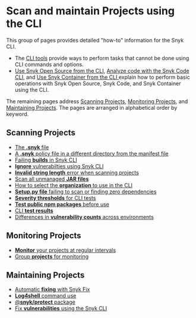 # Scan and maintain Projects using the CLI

This group of pages provides detailed "how-to" information for the Snyk CLI.

* The [CLI tools](cli-tools/) provide ways to perform tasks that cannot be done using CLI commands and options.
* [Use Snyk Open Source from the CLI](snyk-cli-for-open-source/), [Analyze code with the Snyk Code CLI](snyk-cli-for-snyk-code/), and [Use Snyk Container from the CLI ](snyk-cli-for-snyk-container/)explain how to perform basic operations with Snyk Open Source, Snyk Code, and Snyk Container using the CLI.

The remaining pages address [Scanning Projects](./#scanning-projects), [Monitoring Projects](./#monitoring-projects), and [Maintaining Projects](./#maintaining-projects). The pages are arranged in alphabetical order by keyword.

## Scanning Projects

* [The **.snyk** file](../../scan-with-snyk/the-.snyk-file.md)
* [A **.snyk** policy file in a different directory from the manifest file](a-.snyk-policy-file-in-a-different-directory-from-the-manifest-file.md)
* [Failing **builds** in Snyk CLI](failing-of-builds-in-snyk-cli.md)
* [**Ignore** vulnerabilties using Snyk CLI](ignore-vulnerabilities-using-the-snyk-cli.md)
* [**Invalid string length** error when scanning projects](invalid-string-length-error-when-scanning-projects.md)
* [Scan all unmanaged **JAR files**](../test-for-vulnerabilities/scan-all-unmanaged-jar-files.md)
* [How to select the **organization** to use in the CLI](how-to-select-the-organization-to-use-in-the-cli.md)
* [**Setup.py file** failing to scan or finding zero dependencies](setup.py-file-failing-to-scan-or-finding-zero-dependencies.md)
* [**Severity thresholds** for CLI tests](set-severity-thresholds-for-cli-tests.md)
* [**Test public npm packages** before use](test-public-npm-packages-before-use.md)
* [CLI **test results**](view-cli-test-results.md)
* [Differences in **vulnerability counts** across environments](../../scan-with-snyk/snyk-open-source/manage-vulnerabilities/differences-in-open-source-vulnerability-counts-across-environments.md)

## Monitoring Projects

* [**Monitor** your projects at regular intervals](monitor-your-projects-at-regular-intervals.md)
* [Group **projects** for monitoring](group-projects-by-branch-or-version-for-monitoring.md)

## Maintaining Projects

* [Automatic **fixing** with Snyk Fix](automatic-fixing-with-snyk-fix.md)
* [**Log4shell** command use](log4shell-command-use.md)
* [@**snyk/protect** package](snyk-protect-package.md)
* [Fix **vulnerabilities** using the Snyk CLI](fix-vulnerabilities-using-the-snyk-cli.md)
